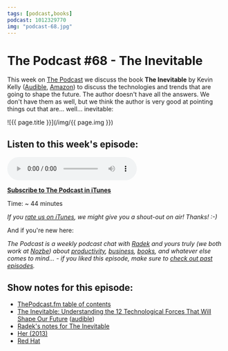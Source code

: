 ```yaml
---
tags: [podcast,books]
podcast: 1012329770
img: "podcast-68.jpg"
---
```


# The Podcast #68 - The Inevitable

This week on [The Podcast][p] we discuss the book **The Inevitable** by Kevin Kelly ([Audible](https://www.audible.com/pd/B01EB3PMYK?tag=sliwinski-20), [Amazon](https://www.amazon.com/dp/0525428089?tag=sliwinski-20)) to discuss the technologies and trends that are going to shape the future. The author doesn't have all the answers. We don't have them as well, but we think the author is very good at pointing things out that are... well... inevitable:

<!--More-->

![{{ page.title }}](/img/{{ page.img }})

## Listen to this week's episode:

<audio controls>
<source src="https://files.nozbe.com/podcast/068.mp3" type="audio/mpeg">
</audio>

**[Subscribe to The Podcast in iTunes][i]**

Time: ~ 44 minutes

*If you [rate us on iTunes][i], we might give you a shout-out on air! Thanks! :-)*

And if you're new here:

*The Podcast is a weekly podcast chat with [Radek][r] and yours truly (we both work at [Nozbe][n]) about [productivity](/productivity), [business](/business), [books](/books), and whatever else comes to mind… - if you liked this episode, make sure to [check out past episodes](/podcast).*

## Show notes for this episode:

  * [ThePodcast.fm table of contents](https://thepodcast.fm/toc)
  * [The Inevitable: Understanding the 12 Technological Forces That Will Shape Our Future](https://www.amazon.com/Inevitable-Understanding-Technological-Forces-Future/dp/0525428089/) ([audible](http://www.audible.com/pd/Business/The-Inevitable-Audiobook/B01EB3PMYK/))
  * [Radek's notes for The Inevitable](http://radex.io/books/inevitable/)
  * [Her (2013)](http://www.imdb.com/title/tt1798709/)
  * [Red Hat](https://www.redhat.com/en)

[e]: /podcast-68

[p]: /podcast
[n]: https://michael.gratis/nozbe
[r]: https://michael.gratis/radex
[i]: https://michael.gratis/thepodcast